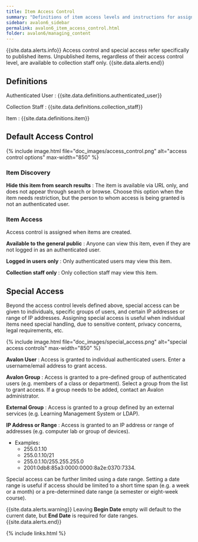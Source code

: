 ```yaml
---
title: Item Access Control
summary: "Definitions of item access levels and instructions for assigning special access."
sidebar: avalon6_sidebar
permalink: avalon6_item_access_control.html
folder: avalon6/managing_content
---
```


{{site.data.alerts.info}}
Access control and special access refer specifically to published items. Unpublished items, regardless of their access control level, are available to collection staff only.
{{site.data.alerts.end}}

## Definitions

Authenticated User
: {{site.data.definitions.authenticated_user}}

Collection Staff
: {{site.data.definitions.collection_staff}}

Item
: {{site.data.definitions.item}}

## Default Access Control

{% include image.html file="doc_images/access_control.png" alt="access control options" max-width="850" %}

### Item Discovery

__Hide this item from search results__
: The item is available via URL only, and does not appear through search or browse. Choose this option when the item needs restriction, but the person to whom access is being granted is not an authenticated user.

### Item Access

Access control is assigned when items are created.

__Available to the general public__
: Anyone can view this item, even if they are not logged in as an authenticated user.

__Logged in users only__
: Only authenticated users may view this item.

__Collection staff only__
: Only collection staff may view this item.

## Special Access

Beyond the access control levels defined above, special access can be given to individuals, specific groups of users, and certain IP addresses or range of IP addresses. Assigning special access is useful when individual items need special handling, due to sensitive content, privacy concerns, legal requirements, etc.

{% include image.html file="doc_images/special_access.png" alt="special access controls" max-width="850" %}

__Avalon User__
: Access is granted to individual authenticated users. Enter a username/email address to grant access.

__Avalon Group__
: Access is granted to a pre-defined group of authenticated users (e.g. members of a class or department). Select a group from the list to grant access. If a group needs to be added, contact an Avalon administrator.

__External Group__
: Access is granted to a group defined by an external services (e.g. Learning Management System or LDAP).

__IP Address or Range__
: Access is granted to an IP address or range of addresses (e.g. computer lab or group of devices).
  
  * Examples:
    * 255.0.1.10
    * 255.0.1.10/21
    * 255.0.1.10/255.255.255.0
    * 2001:0db8:85a3:0000:0000:8a2e:0370:7334.

Special access can be further limited using a date range. Setting a date range is useful if access should be limited to a short time span (e.g. a week or a month) or a pre-determined date range (a semester or eight-week course).

{{site.data.alerts.warning}}
Leaving <b>Begin Date</b> empty will default to the current date, but <b>End Date</b> is required for date ranges.
{{site.data.alerts.end}}

{% include links.html %}
